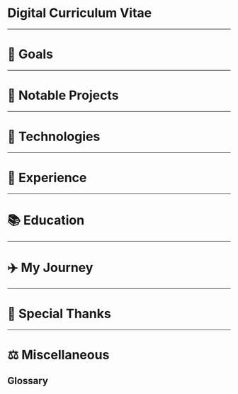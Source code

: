 # Digital Curriculum Vitae

[](../src/welcome.md)

<hr />

# 🥅 Goals

[](../src/goal.md)

<hr />


# 🎯 Notable Projects

[](../src/projects.md)

<hr />


# 🤖 Technologies

[](../src/tech.md)

<hr />


# 📅 Experience

[](../src/experience.md)

<hr />


# 📚 Education

[](../src/education.md)

<hr />


# ✈️ My Journey

[](../src/story.md)

<hr />


# 🙏 Special Thanks

[](../src/thanks.md)

<hr />


# ⚖️ Miscellaneous

[](../src/other.md)

## Glossary

[](../src/glossary.md)



